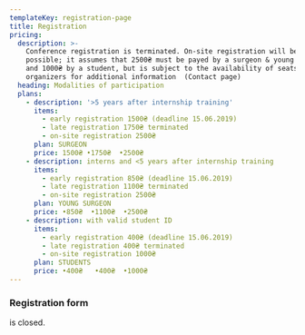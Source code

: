 ```yaml
---
templateKey: registration-page
title: Registration
pricing:
  description: >-
    Conference registration is terminated. On-site registration will be
    possible; it assumes that 2500₴ must be payed by a surgeon & young surgeon
    and 1000₴ by a student, but is subject to the availability of seats. Contact
    organizers for additional information  (Contact page)
  heading: Modalities of participation
  plans:
    - description: '>5 years after internship training'
      items:
        - early registration 1500₴ (deadline 15.06.2019)
        - late registration 1750₴ terminated
        - on-site registration 2500₴
      plan: SURGEON
      price: 1500₴ •1750₴  •2500₴
    - description: interns and <5 years after internship training
      items:
        - early registration 850₴ (deadline 15.06.2019)
        - late registration 1100₴ terminated
        - on-site registration 2500₴
      plan: YOUNG SURGEON
      price: •850₴  •1100₴  •2500₴
    - description: with valid student ID
      items:
        - early registration 400₴ (deadline 15.06.2019)
        - late registration 400₴ terminated
        - on-site registration 1000₴
      plan: STUDENTS
      price: •400₴   •400₴  •1000₴
---
```

### Registration form

is closed.
